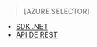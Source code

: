 ﻿> [AZURE.SELECTOR]
- [SDK .NET](/es-es/documentation/articles/media-services-dotnet-get-started/)
- [API DE REST](/es-es/documentation/articles/media-services-rest-get-started/)
<!--HONumber=42-->
